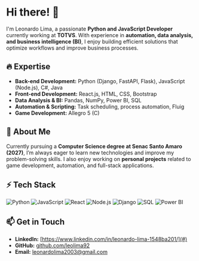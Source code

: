 # Hi there! 👋

I'm Leonardo Lima, a passionate **Python and JavaScript Developer** currently working at **TOTVS**. With experience in **automation, data analysis, and business intelligence (BI)**, I enjoy building efficient solutions that optimize workflows and improve business processes. 

## 🔥 Expertise
- **Back-end Development:** Python (Django, FastAPI, Flask), JavaScript (Node.js), C#, Java
- **Front-end Development:** React.js, HTML, CSS, Bootstrap
- **Data Analysis & BI:** Pandas, NumPy, Power BI, SQL
- **Automation & Scripting:** Task scheduling, process automation, Fluig
- **Game Development:** Allegro 5 (C)

## 🚀 About Me
Currently pursuing a **Computer Science degree at Senac Santo Amaro (2027)**, I’m always eager to learn new technologies and improve my problem-solving skills. I also enjoy working on **personal projects** related to game development, automation, and full-stack applications.

## ⚡ Tech Stack
![Python](https://img.shields.io/badge/Python-3776AB?style=for-the-badge&logo=python&logoColor=white)
![JavaScript](https://img.shields.io/badge/JavaScript-F7DF1E?style=for-the-badge&logo=javascript&logoColor=black)
![React](https://img.shields.io/badge/React-61DAFB?style=for-the-badge&logo=react&logoColor=black)
![Node.js](https://img.shields.io/badge/Node.js-339933?style=for-the-badge&logo=nodedotjs&logoColor=white)
![Django](https://img.shields.io/badge/Django-092E20?style=for-the-badge&logo=django&logoColor=white)
![SQL](https://img.shields.io/badge/SQL-4479A1?style=for-the-badge&logo=mysql&logoColor=white)
![Power BI](https://img.shields.io/badge/Power%20BI-F2C811?style=for-the-badge&logo=powerbi&logoColor=black)

## 📫 Get in Touch
- **LinkedIn:** [https://www.linkedin.com/in/leonardo-lima-1548ba201/](#)
- **GitHub:** [github.com/leolima92](#)
- **Email:** leonardolima2003@gmail.com
